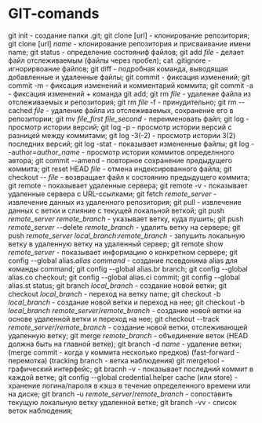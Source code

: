 # GIT-comands

git init - создание папки .git;
git clone [url] - клонирование репозитория;
git clone [url] *name* - клонирование репозитория и присваивание имени name;
git status - определение состояниф файлов;
git add *file* - делает файл отслеживаемым (файлы через пробел);
cat .gitignore - игнорирвоание файлов;
git diff - подробная команда, выводящая добавленные и удаленные файлы;
git commit - фиксация изменений; 
git commit -m - фиксация изменений и комментарий коммита;
git commit -a - фиксация изменений + команда git add;
git rm *file* - удаление файла из отслеживаемых и репозитория;
git rm *file* -f - принудительно;
git rm --cached *file* - удаление файла из отслеживаемых, сохранение его в репозитории;
git mv *file_first* *file_second* - переименовать файл;
git log - просмотр истории версий;
git log -p - просмотр истории версий c разницей между коммитами;
git log -3(-2) - просмотр истории 3(2) последних версий;
git log -stat - показывает измененные файлы;
git log --author=*author_name* - просмотр истории коммитов определнного автора;
git commit --amend - повторное сохранение предыдущего коммита;
git reset HEAD *file* - отмена индексированного файла;
git checkout -- *file* - возвращает файл к состоянию предыдущего коммита;
git remote - показывает удаленные сервера;
git remote -v - показывает удаленные сервера с URL-ссылками;
git fetch *remote_server* - извлечение данных из удаленного репозитория;
git pull - извлечение данных с ветки и слияние с текущей локальной веткой;
git push *remote_server* *remote_branch* - указывает ветку, куда пушить;
git push *remote_server* --delete *remote_branch* - удалить ветку на сервере;
git push *remote_server* *local_branch*:*remote_branch* - запушить локальную ветку в удаленную ветку на удаленный сервер;
git remote show *remote_server* - показывает информацию о конкретном сервере;
git config --global alias.*alias* *command* - создание псевдонима alias для команды command;
git config --global alias.br branch;
git config --global alias.co checkout;
git config --global alias.ci commit;
git config --global alias.st status;
git branch *local_branch* - создание новой ветки;
git checkout *local_branch* - переход на ветку name;
git checkout -b *local_branch* - создание новой ветки и переход на нее;
git checkout -b *local_branch* *remote_server*/*remote_branch* - создание новой ветки на основе удаленной ветки и переход на нее;
git checkout --track *remote_server*/*remote_branch* - создание новой ветки, отслеживающей удаленную ветку;
git merge *remote_branch* - объединение веток (HEAD должна быть на главной ветке);
git branch -d *name* - удаление ветки;
(merge commit - когда у коммита несколько предков)
(fast-forward - перемотка)
(tracking branch - ветка наблюдения)
git mergetool - графический интерфейс;
git bracnh -v - показывает последний коммит в каждой ветке;
git config --global credential.helper cache (или store) - хранение логина/пароля в кэшэ в течение определенного времени или на диске;
git branch -u *remote_server*/*remote_branch* - сопоставить текущую локальную ветку удаленной ветке;
git branch -vv - список веток наблюдения;




